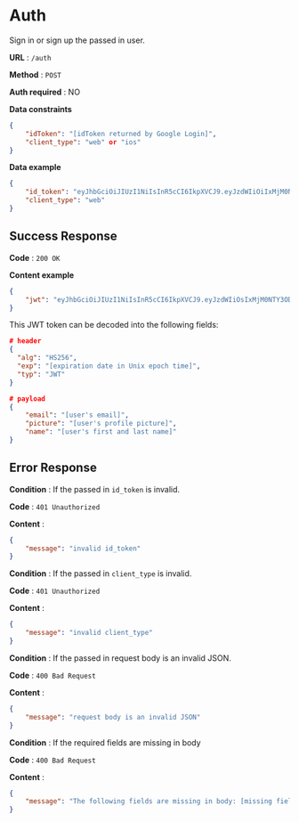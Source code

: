 # Auth

Sign in or sign up the passed in user.

**URL** : `/auth`

**Method** : `POST`

**Auth required** : NO

**Data constraints**

```json
{
    "idToken": "[idToken returned by Google Login]",
    "client_type": "web" or "ios"
}
```

**Data example**

```json
{
    "id_token": "eyJhbGciOiJIUzI1NiIsInR5cCI6IkpXVCJ9.eyJzdWIiOiIxMjM0NTY3ODkwIiwibmFtZSI6IkpvaG4gRG9lIiwiaWF0IjoxNTE2MjM5MDIyfQ.SflKxwRJSMeKKF2QT4fwpMeJf36POk6yJV_adQssw5c",
    "client_type": "web"
}
```

## Success Response

**Code** : `200 OK`

**Content example**

```json
{
    "jwt": "eyJhbGciOiJIUzI1NiIsInR5cCI6IkpXVCJ9.eyJzdWIiOsIxMjM0NTY3ODkwIiwibmFtZSI6IkpvaG4gRG9lIiwiaWF0IjzxNTE2MjM5MDIyfQ.SflKxwRJSMeKKF2QT4fwpMeJf36POk6yJi_adQssw5c"
}
```

This JWT token can be decoded into the following fields:

```json
# header
{
  "alg": "HS256",
  "exp": "[expiration date in Unix epoch time]",
  "typ": "JWT"
}

# payload
{
    "email": "[user's email]",
    "picture": "[user's profile picture]",
    "name": "[user's first and last name]"
}
```

## Error Response

**Condition** : If the passed in `id_token` is invalid.

**Code** : `401 Unauthorized`

**Content** :

```json
{
    "message": "invalid id_token"
}
```

**Condition** : If the passed in `client_type` is invalid.

**Code** : `401 Unauthorized`

**Content** :

```json
{
    "message": "invalid client_type"
}
```

**Condition** : If the passed in request body is an invalid JSON.

**Code** : `400 Bad Request`

**Content** :

```json
{
    "message": "request body is an invalid JSON"
}
```

**Condition** : If the required fields are missing in body

**Code** : `400 Bad Request`

**Content** :

```json
{
    "message": "The following fields are missing in body: [missing fields]"
}
